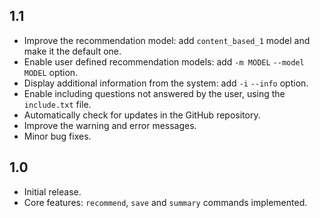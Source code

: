 ## 1.1

- Improve the recommendation model: add `content_based_1` model and make it the default one.
- Enable user defined recommendation models: add `-m MODEL` `--model MODEL` option.
- Display additional information from the system: add `-i` `--info` option.
- Enable including questions not answered by the user, using the `include.txt` file.
- Automatically check for updates in the GitHub repository.
- Improve the warning and error messages.
- Minor bug fixes.

## 1.0

- Initial release.
- Core features: `recommend`, `save` and `summary` commands implemented.